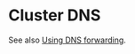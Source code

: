 # Cluster DNS

See also [Using DNS forwarding](https://docs.openshift.com/container-platform/4.6/networking/dns-operator.html#nw-dns-forward_dns-operator).

